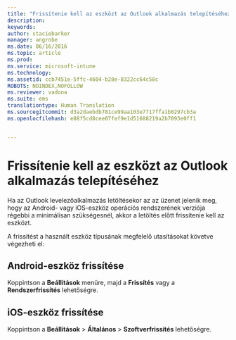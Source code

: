 ```yaml
---
title: "Frissítenie kell az eszközt az Outlook alkalmazás telepítéséhez | Microsoft Intune"
description: 
keywords: 
author: staciebarker
manager: angrobe
ms.date: 06/16/2016
ms.topic: article
ms.prod: 
ms.service: microsoft-intune
ms.technology: 
ms.assetid: ccb7451e-5ffc-4604-b28e-8322cc64c58c
ROBOTS: NOINDEX,NOFOLLOW
ms.reviewer: vadona
ms.suite: ems
translationtype: Human Translation
ms.sourcegitcommit: d3a2daebdb781ce99aa103e7717ffa1b0297cb3a
ms.openlocfilehash: e88f5cd8cee07fef9e1d51688219a2b7093e0ff1


---
```


# Frissítenie kell az eszközt az Outlook alkalmazás telepítéséhez

Ha az Outlook levelezőalkalmazás letöltésekor az az üzenet jelenik meg, hogy az Android- vagy iOS-eszköz operációs rendszerének verziója régebbi a minimálisan szükségesnél, akkor a letöltés előtt frissítenie kell az eszközt.

A frissítést a használt eszköz típusának megfelelő utasításokat követve végezheti el:

## Android-eszköz frissítése
Koppintson a **Beállítások** menüre, majd a **Frissítés** vagy a **Rendszerfrissítés** lehetőségre.

## iOS-eszköz frissítése
Koppintson a **Beállítások** &gt; **Általános** &gt; **Szoftverfrissítés** lehetőségre.



<!--HONumber=Aug16_HO4-->


